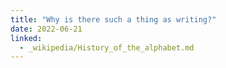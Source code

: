 ```yaml
---
title: "Why is there such a thing as writing?"
date: 2022-06-21
linked:
  - _wikipedia/History_of_the_alphabet.md
---
```

